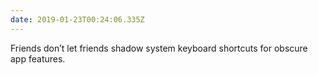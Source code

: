 ```yaml
---
date: 2019-01-23T00:24:06.335Z
---
```

Friends don’t let friends shadow system keyboard shortcuts for obscure app features.
